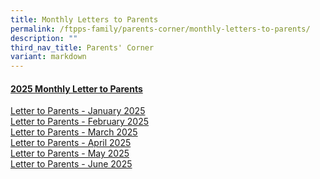 ```yaml
---
title: Monthly Letters to Parents
permalink: /ftpps-family/parents-corner/monthly-letters-to-parents/
description: ""
third_nav_title: Parents' Corner
variant: markdown
---
```

<h4><u>2025 Monthly Letter to Parents</u></h4>

[Letter to Parents - January 2025](/files/Parents'%20Corner/Letter%20to%20Parents/2025/0125___Letter_to_Parents.pdf)
<br>
[Letter to Parents - February 2025](/files/Parents'%20Corner/Letter%20to%20Parents/2025/0225___Letter_to_Parents.pdf)
<br>
[Letter to Parents - March 2025](/files/Parents'%20Corner/Letter%20to%20Parents/2025/0325___Letter_to_Parents.pdf)
<br>
[Letter to Parents - April 2025](/files/Parents'%20Corner/Letter%20to%20Parents/2025/0425___Letter_to_Parents.pdf)
<br>
[Letter to Parents - May 2025](/files/Parents'%20Corner/Letter%20to%20Parents/2025/0525_Letter_to_Parents___May_2025.pdf)
<br>
[Letter to Parents - June 2025](/files/Parents'%20Corner/Letter%20to%20Parents/2025/0625___Letter_to_Parents.pdf)